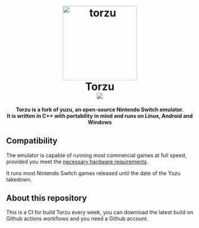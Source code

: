 <h1 align="center">
  <br>
  <a href="http://vub63vv26q6v27xzv2dtcd25xumubshogm67yrpaz2rculqxs7jlfqad.onion/torzu-emu/torzu"><img src="https://codeberg.org/litucks/torzu/raw/branch/master/dist/yuzu.bmp" alt="torzu" width="200"></a>
  <br>
  <b>Torzu</b>
  <br>
  <a href="https://github.com/ramide1/torzu-build/actions/workflows/build.yml" target="_blank"><img src="https://github.com/ramide1/torzu-build/actions/workflows/build.yml/badge.svg">
  </a>
</h1>

<h4 align="center"><b>Torzu</b> is a fork of yuzu, an open-source Nintendo Switch emulator.
<br>
It is written in C++ with portability in mind and runs on Linux, Android and Windows
</h4>

## Compatibility

The emulator is capable of running most commercial games at full speed, provided you meet the [necessary hardware requirements](http://web.archive.org/web/20240130133811/https://yuzu-emu.org/help/quickstart/#hardware-requirements).

It runs most Nintendo Switch games released until the date of the Yuzu takedown.

## About this repository

This is a CI for build Torzu every week, you can download the latest build on Github actions workflows and you need a Github account.
